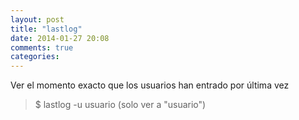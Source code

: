 ```yaml
---
layout: post
title: "lastlog"
date: 2014-01-27 20:08
comments: true
categories: 
---
```

Ver el momento exacto que los usuarios han entrado por última vez 

>$ lastlog -u usuario  (solo ver a "usuario")

